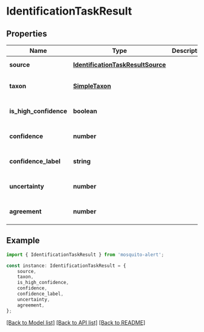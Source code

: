 # IdentificationTaskResult


## Properties

Name | Type | Description | Notes
------------ | ------------- | ------------- | -------------
**source** | [**IdentificationTaskResultSource**](IdentificationTaskResultSource.md) |  | [default to undefined]
**taxon** | [**SimpleTaxon**](SimpleTaxon.md) |  | [readonly] [default to undefined]
**is_high_confidence** | **boolean** |  | [readonly] [default to undefined]
**confidence** | **number** |  | [readonly] [default to undefined]
**confidence_label** | **string** |  | [readonly] [default to undefined]
**uncertainty** | **number** |  | [readonly] [default to undefined]
**agreement** | **number** |  | [readonly] [default to undefined]

## Example

```typescript
import { IdentificationTaskResult } from 'mosquito-alert';

const instance: IdentificationTaskResult = {
    source,
    taxon,
    is_high_confidence,
    confidence,
    confidence_label,
    uncertainty,
    agreement,
};
```

[[Back to Model list]](../README.md#documentation-for-models) [[Back to API list]](../README.md#documentation-for-api-endpoints) [[Back to README]](../README.md)
